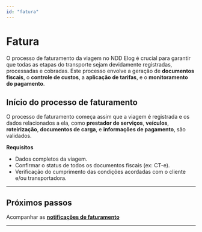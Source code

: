 ```yaml
---
id: "fatura"
---
```


# Fatura

O processo de faturamento da viagem no NDD Elog é crucial para garantir que todas as etapas do transporte sejam devidamente registradas, processadas e cobradas. Este processo envolve a geração de **documentos fiscais**, o **controle de custos**, a **aplicação de tarifas**, e o **monitoramento do pagamento**.

## Início do processo de faturamento
O processo de faturamento começa assim que a viagem é registrada e os dados relacionados a ela, como **prestador de serviços**, **veículos**, **roteirização**, **documentos de carga**, e **informações de pagamento**, são validados.

**Requisitos**
- Dados completos da viagem.
- Confirmar o status de todos os documentos fiscais (ex: CT-e).
- Verificação do cumprimento das condições acordadas com o cliente e/ou transportadora.

---
## **Próximos passos**

Acompanhar as [**notificações de faturamento**](./fatura)

---
